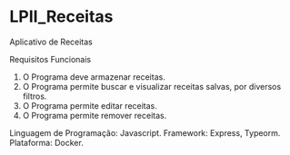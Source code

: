 # LPII_Receitas
Aplicativo de Receitas

Requisitos Funcionais
1. O Programa deve armazenar receitas.
2. O Programa permite buscar e visualizar receitas salvas, por diversos filtros.
3. O Programa permite editar receitas.
4. O Programa permite remover receitas.

Linguagem de Programação: Javascript.
Framework: Express, Typeorm.
Plataforma: Docker.